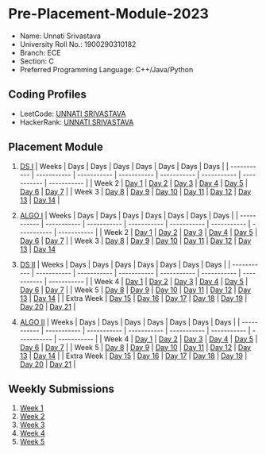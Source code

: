 # Pre-Placement-Module-2023

- Name: Unnati Srivastava
- University Roll No.: 1900290310182
- Branch: ECE
- Section: C
- Preferred Programming Language: C++/Java/Python

## Coding Profiles
- LeetCode: [UNNATI SRIVASTAVA](https://leetcode.com/unnatisri017/)
- HackerRank: [UNNATI SRIVASTAVA](https://www.hackerrank.com/unnati_1923ec1031)

## Placement Module
1. [DS I](https://github.com/Unnati1708/Pre-Placement-Module-2023/tree/main/DS%20I)
    | Weeks | Days | Days | Days | Days | Days | Days | Days |
    | ----------- | ----------- | ----------- | ----------- | ----------- | ----------- | ----------- | ----------- | 
    | Week 2 | [Day 1](https://github.com/Unnati1708/Pre-Placement-Module-2023/tree/main/DS%20I/Day%201) | [Day 2](https://github.com/Unnati1708/Pre-Placement-Module-2023/tree/main/DS%20I/Day%202) | [Day 3](https://github.com/Unnati1708/Pre-Placement-Module-2023/tree/main/DS%20I/Day%203) | [Day 4](https://github.com/Unnati1708/Pre-Placement-Module-2023/tree/main/DS%20I/Day%204) | [Day 5](https://github.com/Unnati1708/Pre-Placement-Module-2023/tree/main/DS%20I/Day%205) | [Day 6](https://github.com/Unnati1708/Pre-Placement-Module-2023/tree/main/DS%20I/Day%206) | [Day 7](https://github.com/Unnati1708/Pre-Placement-Module-2023/tree/main/DS%20I/Day%207) |
    | Week 3 | [Day 8](https://github.com/Unnati1708/Pre-Placement-Module-2023/tree/main/DS%20I/Day%208) | [Day 9](https://github.com/Unnati1708/Pre-Placement-Module-2023/tree/main/DS%20I/Day%209) | [Day 10](https://github.com/Unnati1708/Pre-Placement-Module-2023/tree/main/DS%20I/Day%2010) | [Day 11](https://github.com/Unnati1708/Pre-Placement-Module-2023/tree/main/DS%20I/Day%2011) | [Day 12](https://github.com/Unnati1708/Pre-Placement-Module-2023/tree/main/DS%20I/Day%2012) | [Day 13](https://github.com/Unnati1708/Pre-Placement-Module-2023/tree/main/DS%20I/Day%2013) | [Day 14](https://github.com/Unnati1708/Pre-Placement-Module-2023/tree/main/DS%20I/Day%2014) |
    
2. [ALGO I](https://github.com/Unnati1708/Pre-Placement-Module-2023/tree/main/ALGO%20I)
    | Weeks | Days | Days | Days | Days | Days | Days | Days |
    | ----------- | ----------- | ----------- | ----------- | ----------- | ----------- | ----------- | ----------- |
    | Week 2 | [Day 1](https://github.com/Unnati1708/Pre-Placement-Module-2023/tree/main/ALGO%20I/Day%201) | [Day 2](https://github.com/Unnati1708/Pre-Placement-Module-2023/tree/main/ALGO%20I/Day%202) | [Day 3](https://github.com/Unnati1708/Pre-Placement-Module-2023/tree/main/ALGO%20I/Day%203) | [Day 4](https://github.com/Unnati1708/Pre-Placement-Module-2023/tree/main/ALGO%20I/Day%204) | [Day 5](https://github.com/Unnati1708/Pre-Placement-Module-2023/tree/main/ALGO%20I/Day%205) | [Day 6](https://github.com/Unnati1708/Pre-Placement-Module-2023/tree/main/ALGO%20I/Day%206) | [Day 7](https://github.com/Unnati1708/Pre-Placement-Module-2023/tree/main/ALGO%20I/Day%207) |
    | Week 3 | [Day 8](https://github.com/Unnati1708/Pre-Placement-Module-2023/tree/main/ALGO%20I/Day%208) | [Day 9](https://github.com/Unnati1708/Pre-Placement-Module-2023/tree/main/ALGO%20I/Day%209) | [Day 10](https://github.com/Unnati1708/Pre-Placement-Module-2023/tree/main/ALGO%20I/Day%2010) | [Day 11](https://github.com/Unnati1708/Pre-Placement-Module-2023/tree/main/ALGO%20I/Day%2011) | [Day 12](https://github.com/Unnati1708/Pre-Placement-Module-2023/tree/main/ALGO%20I/Day%2012) | [Day 13](https://github.com/Unnati1708/Pre-Placement-Module-2023/tree/main/ALGO%20I/Day%2013) | [Day 14](https://github.com/Unnati1708/Pre-Placement-Module-2023/tree/main/ALGO%20I/Day%2014)  
    
3. [DS II](https://github.com/Unnati1708/Pre-Placement-Module-2023/tree/main/DS%20II)
    | Weeks | Days | Days | Days | Days | Days | Days | Days |
    | ----------- | ----------- | ----------- | ----------- | ----------- | ----------- | ----------- | ----------- |
    | Week 4 | [Day 1](https://github.com/Unnati1708/Pre-Placement-Module-2023/tree/main/DS%20II/Day%201) | [Day 2](https://github.com/Unnati1708/Pre-Placement-Module-2023/tree/main/DS%20II/Day%202) | [Day 3](https://github.com/Unnati1708/Pre-Placement-Module-2023/tree/main/DS%20II/Day%203) | [Day 4](https://github.com/Unnati1708/Pre-Placement-Module-2023/tree/main/DS%20II/Day%204) | [Day 5](https://github.com/Unnati1708/Pre-Placement-Module-2023/tree/main/DS%20II/Day%205) | [Day 6](https://github.com/Unnati1708/Pre-Placement-Module-2023/tree/main/DS%20II/Day%206) | [Day 7](https://github.com/Unnati1708/Pre-Placement-Module-2023/tree/main/DS%20II/Day%207) | 
    | Week 5 | [Day 8](https://github.com/Unnati1708/Pre-Placement-Module-2023/tree/main/DS%20II/Day%208) | [Day 9](https://github.com/Unnati1708/Pre-Placement-Module-2023/tree/main/DS%20II/Day%209) | [Day 10](https://github.com/Unnati1708/Pre-Placement-Module-2023/tree/main/DS%20II/Day%2010) | [Day 11](https://github.com/Unnati1708/Pre-Placement-Module-2023/tree/main/DS%20II/Day%2011) | [Day 12](https://github.com/Unnati1708/Pre-Placement-Module-2023/tree/main/DS%20II/Day%2012) | [Day 13](https://github.com/Unnati1708/Pre-Placement-Module-2023/tree/main/DS%20II/Day%2013) | [Day 14](https://github.com/Unnati1708/Pre-Placement-Module-2023/tree/main/DS%20II/Day%2014) |
    | Extra Week | [Day 15](https://github.com/Unnati1708/Pre-Placement-Module-2023/tree/main/DS%20II/Day%2015) | [Day 16](https://github.com/Unnati1708/Pre-Placement-Module-2023/tree/main/DS%20II/Day%2016) | [Day 17](https://github.com/Unnati1708/Pre-Placement-Module-2023/tree/main/DS%20II/Day%2017) | [Day 18](https://github.com/Unnati1708/Pre-Placement-Module-2023/tree/main/DS%20II/Day%2018) | [Day 19](https://github.com/Unnati1708/Pre-Placement-Module-2023/tree/main/DS%20II/Day%2019) | [Day 20](https://github.com/Unnati1708/Pre-Placement-Module-2023/tree/main/DS%20II/Day%2020) | [Day 21](https://github.com/Unnati1708/Pre-Placement-Module-2023/tree/main/DS%20II/Day%2021) |
    
4. [ALGO II](https://github.com/Unnati1708/Pre-Placement-Module-2023/tree/main/ALGO%20II)
    | Weeks | Days | Days | Days | Days | Days | Days | Days |
    | ----------- | ----------- | ----------- | ----------- | ----------- | ----------- | ----------- | ----------- |
    | Week 4 | [Day 1](https://github.com/Unnati1708/Pre-Placement-Module-2023/tree/main/ALGO%20II/Day%201) | [Day 2](https://github.com/Unnati1708/Pre-Placement-Module-2023/tree/main/ALGO%20II/Day%202) | [Day 3](https://github.com/Unnati1708/Pre-Placement-Module-2023/tree/main/ALGO%20II/Day%203) | [Day 4](https://github.com/Unnati1708/Pre-Placement-Module-2023/tree/main/ALGO%20II/Day%204) | [Day 5](https://github.com/Unnati1708/Pre-Placement-Module-2023/tree/main/ALGO%20II/Day%205) | [Day 6](https://github.com/Unnati1708/Pre-Placement-Module-2023/tree/main/ALGO%20II/Day%206) | [Day 7](https://github.com/Unnati1708/Pre-Placement-Module-2023/tree/main/ALGO%20II/Day%207) |
    | Week 5 | [Day 8](https://github.com/Unnati1708/Pre-Placement-Module-2023/tree/main/ALGO%20II/Day%208) | [Day 9](https://github.com/Unnati1708/Pre-Placement-Module-2023/tree/main/ALGO%20II/Day%209) | [Day 10](https://github.com/Unnati1708/Pre-Placement-Module-2023/tree/main/ALGO%20II/Day%2010) | [Day 11](https://github.com/Unnati1708/Pre-Placement-Module-2023/tree/main/ALGO%20II/Day%2011) | [Day 12](https://github.com/Unnati1708/Pre-Placement-Module-2023/tree/main/ALGO%20II/Day%2012) | [Day 13](https://github.com/Unnati1708/Pre-Placement-Module-2023/tree/main/ALGO%20II/Day%2013) | [Day 14](https://github.com/Unnati1708/Pre-Placement-Module-2023/tree/main/ALGO%20II/Day%2014) |
    | Extra Week | [Day 15](https://github.com/Unnati1708/Pre-Placement-Module-2023/tree/main/ALGO%20II/Day%2015) | [Day 16](https://github.com/Unnati1708/Pre-Placement-Module-2023/tree/main/ALGO%20II/Day%2016) | [Day 17](https://github.com/Unnati1708/Pre-Placement-Module-2023/tree/main/ALGO%20II/Day%2017) | [Day 18](https://github.com/Unnati1708/Pre-Placement-Module-2023/tree/main/ALGO%20II/Day%2018) | [Day 19](https://github.com/Unnati1708/Pre-Placement-Module-2023/tree/main/ALGO%20II/Day%2019) | [Day 20](https://github.com/Unnati1708/Pre-Placement-Module-2023/tree/main/ALGO%20II/Day%2020) | [Day 21](https://github.com/Unnati1708/Pre-Placement-Module-2023/tree/main/ALGO%20II/Day%2021) |

## Weekly Submissions
1. [Week 1](https://github.com/Unnati1708/Pre-Placement-Module-2023/tree/main/Weekly%20Submissions/Week%201)
2. [Week 2](https://github.com/Unnati1708/Pre-Placement-Module-2023/tree/main/Weekly%20Submissions/Week%202)
3. [Week 3](https://github.com/Unnati1708/Pre-Placement-Module-2023/tree/main/Weekly%20Submissions/Week%203)
4. [Week 4](https://github.com/Unnati1708/Pre-Placement-Module-2023/tree/main/Weekly%20Submissions/Week%204)
5. [Week 5](https://github.com/Unnati1708/Pre-Placement-Module-2023/tree/main/Weekly%20Submissions/Week%205)
